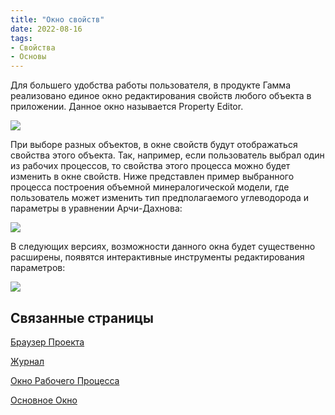 ```yaml
---
title: "Окно свойств"
date: 2022-08-16
tags:
- Свойства
- Основы
---
```



Для большего удобства работы пользователя, в продукте Гамма реализовано единое окно редактирования свойств любого объекта в приложении. Данное окно называется Property Editor.

![](http://gamma-wellbore.com/wp-content/uploads/2023/02/image55.png)

При выборе разных объектов, в окне свойств будут отображаться свойства этого объекта. Так, например, если пользователь выбрал один из рабочих процессов, то свойства этого процесса можно будет изменить в окне свойств. Ниже представлен пример выбранного процесса построения объемной минералогической модели, где пользователь может изменить тип предполагаемого углеводорода и параметры в уравнении Арчи-Дахнова:

![](http://gamma-wellbore.com/wp-content/uploads/2023/02/image56.png)

В следующих версиях, возможности данного окна будет существенно расширены, появятся интерактивные инструменты редактирования параметров:

![](http://gamma-wellbore.com/wp-content/uploads/2023/02/image57.png)



## Связанные страницы

[Браузер Проекта](Браузер%20Проекта.md)

[Журнал](Журнал.md)

[Окно Рабочего Процесса](Окно%20Рабочего%20Процесса.md)

[Основное Окно](Основное%20Окно.md)